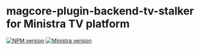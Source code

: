 # magcore-plugin-backend-tv-stalker for Ministra TV platform

[![NPM version](https://img.shields.io/npm/v/magcore-plugin-backend-tv-stalker.svg?style=flat-square)](https://www.npmjs.com/package/magcore-plugin-backend-tv-stalker)
[![Ministra version](https://img.shields.io/badge/Ministra-5.6.0-%23532560.svg?style=flat-square)](https://ministra.com)
